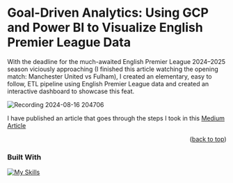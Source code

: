 
<!-- ABOUT THE PROJECT -->
# Goal-Driven Analytics: Using GCP and Power BI to Visualize English Premier League Data
With the deadline for the much-awaited English Premier League 2024–2025 season viciously approaching (I finished this article watching the opening match: Manchester United vs Fulham), I created an elementary, easy to follow, ETL pipeline using English Premier League data and created an interactive dashboard to showcase this feat.

![Recording 2024-08-16 204706](https://github.com/user-attachments/assets/5a2ae7e3-0e2f-45ba-baa6-c8c3921f8979)

I have published an article that goes through the steps I took in this <a href="https://pub.towardsai.net/goal-driven-analytics-using-gcp-and-power-bi-to-visualize-english-premier-league-data-b4e7545bbcfc">Medium Article</a>

<p align="right">(<a href="#readme-top">back to top</a>)</p>

### Built With
[![My Skills](https://skillicons.dev/icons?i=python,gcp)](https://skillicons.dev)
